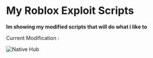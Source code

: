 # My Roblox Exploit Scripts
**Im showing my modified scripts that will do what i like to**

Current Modification :

![Native Hub](https://getnative.cc)
